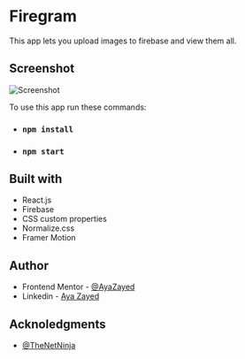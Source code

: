 # Firegram

This app lets you upload images to firebase and view them all.

## Screenshot

![Screenshot](https://res.cloudinary.com/dcfrq5i2y/image/upload/v1689025987/projects%20screenshots/Firegram.jpg)

To use this app run these commands:

- ### `npm install`
- ### `npm start`

## Built with

- React.js
- Firebase
- CSS custom properties
- Normalize.css
- Framer Motion

## Author

- Frontend Mentor - [@AyaZayed](https://www.frontendmentor.io/profile/AyaZayed)
- Linkedin - [Aya Zayed](https://www.linkedin.com/in/aya-zayed-2000/)

## Acknoledgments

- [@TheNetNinja](https://github.com/iamshaunjp)
